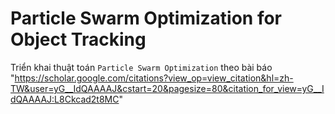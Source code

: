 # Particle Swarm Optimization for Object Tracking

Triển khai thuật toán `Particle Swarm Optimization` theo bài báo "https://scholar.google.com/citations?view_op=view_citation&hl=zh-TW&user=yG__IdQAAAAJ&cstart=20&pagesize=80&citation_for_view=yG__IdQAAAAJ:L8Ckcad2t8MC"
